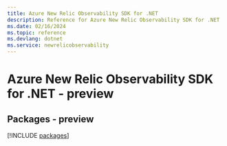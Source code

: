 ```yaml
---
title: Azure New Relic Observability SDK for .NET
description: Reference for Azure New Relic Observability SDK for .NET
ms.date: 02/16/2024
ms.topic: reference
ms.devlang: dotnet
ms.service: newrelicobservability
---
```

# Azure New Relic Observability SDK for .NET - preview
## Packages - preview
[!INCLUDE [packages](new-relic-observability-index.md)]